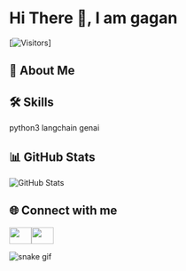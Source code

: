 
# Hi There 👋, I am gagan
[![Visitors](https://visitor-badge.laobi.icu/badge?page_id=gagan-0108)]
## 🚀 About Me
       
## 🛠️ Skills
python3 langchain genai
## 📊 GitHub Stats
![GitHub Stats](https://github-readme-stats.vercel.app/api?username=gagan-0108&show_icons=true&theme=radical)
## 🌐 Connect with me
<a href="https://www.linkedin.com/in/gagan-deep-yadav-74b12a30a.svg" target="blank"><img align="center" src="https://jumpshare.com/s/jLrbdm5QXHvy5GJR54DD" alt="" height="30" width="40" /></a><a href="https://www.instagram.com/gagan__0108" target="blank"><img align="center" src="https://raw.githubusercontent.com/rahuldkjain/github-profile-readme-generator/master/src/images/icons/Social/instagram.svg" alt="" height="30" width="40" /></a>

![snake gif](https://github.com/gagan-0108/gagan-0108/blob/output/github-snake-dark.svg)
        
